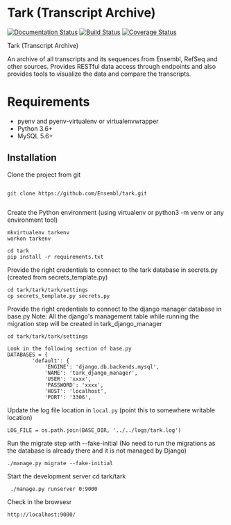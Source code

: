 # Tark (Transcript Archive)

[![Documentation Status](https://readthedocs.org/projects/tark/badge/?version=latest)](http://tark.readthedocs.io/en/latest/?badge=latest) [![Build Status](https://travis-ci.org/Ensembl/tark.svg?branch=master)](https://travis-ci.org/Ensembl/tark) [![Coverage Status](https://coveralls.io/repos/github/Ensembl/tark/badge.svg?branch=master)](https://coveralls.io/github/Ensembl/tark)

Tark (Transcript Archive)

An archive of all transcripts and its sequences from Ensembl, RefSeq and other sources. Provides RESTful data access through endpoints and also provides tools to visualize the data and compare the transcripts.


# Requirements
- pyenv and pyenv-virtualenv or virtualenvwrapper
- Python 3.6+
- MySQL 5.6+


Installation
------------
Clone the project from git

```

git clone https://github.com/Ensembl/tark.git


```

Create the Python environment (using virtualenv or python3 -m venv or any environment tool)

```
mkvirtualenv tarkenv 
workon tarkenv

cd tark
pip install -r requirements.txt 

```

Provide the right credentials to connect to the tark database in secrets.py (created from secrets_template.py)

```
cd tark/tark/tark/settings
cp secrets_template.py secrets.py

```

Provide the right credentials to connect to the django manager database in base.py
Note: All the django's management table while running the migration step will be created in tark_django_manager
```
cd tark/tark/tark/settings

Look in the following section of base.py
DATABASES = {
        'default': {
            'ENGINE': 'django.db.backends.mysql',
            'NAME': 'tark_django_manager',
            'USER': 'xxxx',
            'PASSWORD': 'xxxx',
            'HOST': 'localhost',
            'PORT': '3306',

```


Update the log file location in `local.py` (point this to somewhere writable location)
```
LOG_FILE = os.path.join(BASE_DIR, '../../logs/tark.log')
```


Run the migrate step with --fake-initial (No need to run the migrations as the database is already there and it is not managed by Django)
```
./manage.py migrate --fake-initial
```

Start the development server
cd tark/tark
```
 ./manage.py runserver 0:9000
```

Check in the browsesr
```
http://localhost:9000/
```

